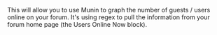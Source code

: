 This will allow you to use Munin to graph the number of guests / users online on your forum. It's using regex to pull the information from your forum home page (the Users Online Now block).
